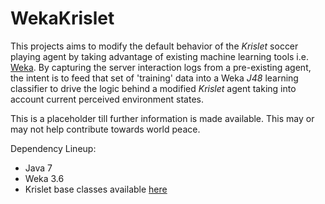 WekaKrislet
===========

This projects aims to modify the default behavior of the *Krislet* soccer playing agent by taking advantage of existing machine learning tools i.e. [Weka](http://www.cs.waikato.ac.nz/ml/weka/). By capturing the server interaction logs from a pre-existing agent, the intent is to feed that set of 'training' data into a Weka *J48* learning classifier to drive the logic behind a modified *Krislet* agent taking into account current perceived environment states.

This is a placeholder till further information is made available. This may or may not help contribute towards world peace.

Dependency Lineup:
- Java 7
- Weka 3.6
- Krislet base classes available [here](http://sce.carleton.ca/~mfloyd/presentations/robocupDemo.zip) 